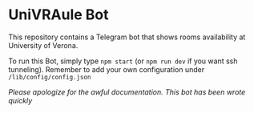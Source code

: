 # UniVRAule Bot 

This repository contains a Telegram bot that shows rooms availability at University of Verona.

To run this Bot, simply type `npm start` (or `npm run dev` if you want ssh tunneling). Remember to add your own configuration under `/lib/config/config.json`




_Please apologize for the awful documentation. This bot has been wrote quickly_
